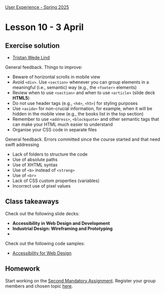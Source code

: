 [User Experience - Spring 2025](https://github.com/arturomorarioja-kea/WD_UX_F25/blob/main/README.md)

# Lesson 10 - 3 April

[--> Food Repo. clamp()]: #
[--> Food Repo. Meal 52824 has a non-available video]: #
[--> Food Repo. Video thumbnail: https://img.youtube.com/vi/GsB8ZI5vREA/mqdefault.jpg]: #
[--> Show code samples Append strategies 1 & 2, Document fragment, Basic fetch]: #
[--> Show code samples CSS3 Background(https://codepen.io/arturomorarioja/pen/xxQqRgY)]: #

[--> Food Repo:]: #
[  --> Check out where is sessionStorage token loaded]: #

## Exercise solution
- [Tristan Wede Lind](https://github.com/arturomorarioja/kea_css_tristan_solution/)

General feedback. Things to improve:
- Beware of horizontal scrolls in mobile view
- Avoid `<div>`. Use `<section>` whenever you can group elements in a meaningful (i.e., semantic) way (e.g., the `<footer>` elements)
- Review when to use `<section>` and when to use `<article>` (slide deck **HTML5**)
- Do not use header tags (e.g., `<h4>`, `<h5>`) for styling purposes
- Use `<aside>` for non-crucial information, for example, when it will be hidden in the mobile view (e.g., the books list in the top section)
- Remember to use `<address>`, `<blockquote>` and other semantic tags that can make your HTML much easier to understand
- Organise your CSS code in separate files

General feedback. Errors committed since the course started and that need swift addressing
- Lack of folders to structure the code
- Use of absolute paths
- Use of XHTML syntax
- Use of `<b>` instead of `<strong>`
- Use of `<br>`
- Lack of CSS custom properties (variables)
- Incorrect use of pixel values

## Class takeaways
Check out the following slide decks:
- **Accessibility in Web Design and Development**
- **Industrial Design: Wireframing and Prototyping**
- 
Check out the following code samples:
- [Accessibility for Web Design](https://github.com/arturomorarioja/accessibility_web_design)

[-->  - Append strategies(https://github.com/arturomorarioja/js_append_strategies)]: #
[-->  - Append strategies 2(https://github.com/arturomorarioja/js_append_strategies_v2)]: #
[-->  - Document fragment(https://codepen.io/arturomorarioja/pen/QwLaVMj)]: #
[-->  - Basic fetch(https://github.com/arturomorarioja/js_basic_fetch)]: #
[  - API consumption(https://github.com/arturomorarioja/kea_js_api_consumption)]: #

## Homework
Start working on the [Second Mandatory Assignment](https://kea-fronter.itslearning.com/LearningToolElement/ViewLearningToolElement.aspx?LearningToolElementId=1344539). Register your group members and chosen topic [here](https://studkea.sharepoint.com/:x:/s/TeamWEB-F25-UserExperience/EeIZf9mYctpMqd9UPBZqGWcBjSzXOjMvNmh7bdR0AvnB9w?e=Fico4T).

[--> <hgroup>, ibm access evaluation plugin]: #

